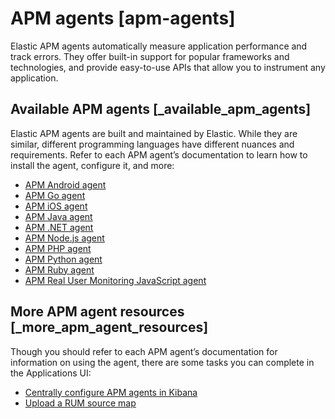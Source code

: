 # APM agents [apm-agents]

Elastic APM agents automatically measure application performance and track errors. They offer built-in support for popular frameworks and technologies, and provide easy-to-use APIs that allow you to instrument any application.


## Available APM agents [_available_apm_agents] 

Elastic APM agents are built and maintained by Elastic. While they are similar, different programming languages have different nuances and requirements. Refer to each APM agent’s documentation to learn how to install the agent, configure it, and more:

* [APM Android agent](https://www.elastic.co/guide/en/apm/agent/android/current/intro.html)
* [APM Go agent](https://www.elastic.co/guide/en/apm/agent/go/current/introduction.html)
* [APM iOS agent](https://www.elastic.co/guide/en/apm/agent/swift/current/intro.html)
* [APM Java agent](https://www.elastic.co/guide/en/apm/agent/java/current/intro.html)
* [APM .NET agent](https://www.elastic.co/guide/en/apm/agent/dotnet/current/intro.html)
* [APM Node.js agent](https://www.elastic.co/guide/en/apm/agent/nodejs/current/intro.html)
* [APM PHP agent](https://www.elastic.co/guide/en/apm/agent/php/current/intro.html)
* [APM Python agent](https://www.elastic.co/guide/en/apm/agent/python/current/getting-started.html)
* [APM Ruby agent](https://www.elastic.co/guide/en/apm/agent/ruby/current/introduction.html)
* [APM Real User Monitoring JavaScript agent](https://www.elastic.co/guide/en/apm/agent/rum-js/current/intro.html)


## More APM agent resources [_more_apm_agent_resources] 

Though you should refer to each APM agent’s documentation for information on using the agent, there are some tasks you can complete in the Applications UI:

* [Centrally configure APM agents in Kibana](../../../solutions/observability/apps/apm-agent-central-configuration.md)
* [Upload a RUM source map](../../../solutions/observability/apps/create-upload-source-maps-rum.md)




